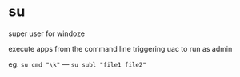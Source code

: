 # su
super user for windoze

execute apps from the command line triggering uac to run as admin

eg. `su cmd "\k"` &mdash; `su subl "file1 file2"`
